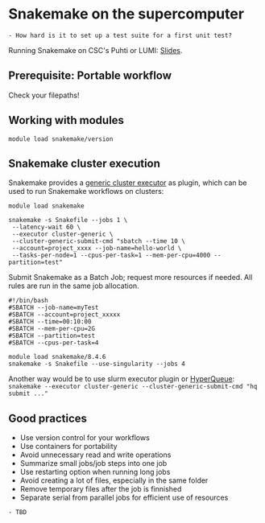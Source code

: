 # Snakemake on the supercomputer

```{questions}
- How hard is it to set up a test suite for a first unit test?
```

Running Snakemake on CSC's Puhti or LUMI: [Slides](https://a3s.fi/CSC_training/snakemake_hackathon.html#/snakemake-hackathon-in-csc-supercomputers).

## Prerequisite: Portable workflow

Check your filepaths!

## Working with modules

`module load snakemake/version`

## Snakemake cluster execution

Snakemake provides a [generic cluster executor](https://snakemake.github.io/snakemake-plugin-catalog/plugins/executor/cluster-generic.html) as plugin, which can be used to run Snakemake workflows on clusters:

```
module load snakemake

snakemake -s Snakefile --jobs 1 \
 --latency-wait 60 \
 --executor cluster-generic \
 --cluster-generic-submit-cmd "sbatch --time 10 \
 --account=project_xxxx --job-name=hello-world \
 --tasks-per-node=1 --cpus-per-task=1 --mem-per-cpu=4000 --partition=test"
```

Submit Snakemake as a Batch Job; request more resources if needed. All rules are run in the same job allocation.

```
#!/bin/bash
#SBATCH --job-name=myTest
#SBATCH --account=project_xxxxx
#SBATCH --time=00:10:00
#SBATCH --mem-per-cpu=2G
#SBATCH --partition=test
#SBATCH --cpus-per-task=4

module load snakemake/8.4.6
snakemake -s Snakefile --use-singularity --jobs 4
```

Another way would be to use slurm executor plugin or [HyperQueue](https://docs.csc.fi/support/tutorials/snakemake-puhti/#running-snakemake-workflow-with-apptainer-containers): `snakemake --executor cluster-generic --cluster-generic-submit-cmd "hq submit ..."  `

## Good practices

- Use version control for your workflows
- Use containers for portability
- Avoid unnecessary read and write operations
- Summarize small jobs/job steps into one job
- Use restarting option when running long jobs
- Avoid creating a lot of files, especially in the same folder
- Remove temporary files after the job is finnished
- Separate serial from parallel jobs for efficient use of resources


```{keypoints}
- TBD
```
